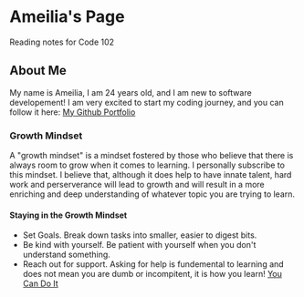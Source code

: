 # Ameilia's Page 
Reading notes for Code 102

## About Me
My name is Ameilia, I am 24 years old, and I am new to software developement! I am very excited to start my coding journey, and you can follow it here:
[My Github Portfolio](https://github.com/AGValdes)

### Growth Mindset 
A "growth mindset" is a mindset fostered by those who believe that there is always room to grow when it comes to learning. I personally subscribe to this mindset. I believe that, although it does help to have innate talent, hard work and perserverance will lead to growth and will result in a more enriching and deep understanding of whatever topic you are trying to learn. 

#### Staying in the Growth Mindset
- Set Goals. Break down tasks into smaller, easier to digest bits.
- Be kind with yourself. Be patient with yourself when you don't understand something.
- Reach out for support. Asking for help is fundemental to learning and does not mean you are dumb or incompitent, it is how you learn!
[You Can Do It](https://media1.tenor.com/images/692ae07985fbef659c10cd6ff7625d9a/tenor.gif?itemid=4350439)


